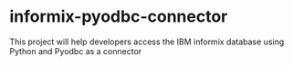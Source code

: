 # informix-pyodbc-connector
This project will help developers access the IBM informix database using Python and Pyodbc as a connector
